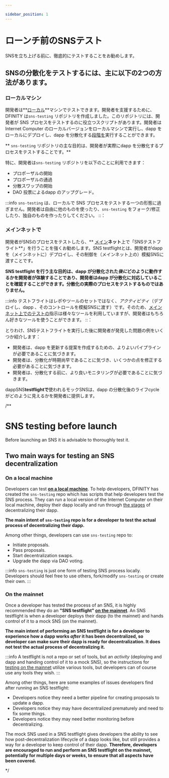 ```yaml
---

sidebar_position: 1
---
```

# ローンチ前のSNSテスト

SNSを立ち上げる前に、徹底的にテストすることをお勧めします。

## SNSの分散化をテストするには、主に以下の2つの方法があります。

### ローカルマシン

開発者は**[ローカル](./testing-locally.md)**マシンでテストできます。開発者を支援するために、DFINITY は`sns-testing` リポジトリを作成しました。このリポジトリには、開発者が SNS プロセスをテストするのに役立つスクリプトがあります。開発者はInternet Computer のローカルバージョンをローカルマシンで実行し、dapp をローカルにデプロイし、dapp を分散化する[段階を](../launching/launch-summary.md)実行することができます。

** `sns-testing` リポジトリの主な目的は、開発者が実際にdapp を分散化するプロセスをテストすることです。**

特に、開発者は`sns-testing` リポジトリを以下のことに利用できます：

- プロポーザルの開始
- プロポーザルの通過
- 分散スワップの開始
- DAO 投票によるdapp のアップグレード。

:::info
`sns-testing` は、ローカルで SNS プロセスをテストする一つの形態に過ぎません。開発者は自由に他のものを使ったり、`sns-testing` をフォーク/修正したり、独自のものを作ったりしてください。
::：

### メインネットで

開発者がSNSのプロセスをテストしたら、** [メイン](./testing-on-mainnet.md)**ネット**上で「SNSテストフライト**」を行うことを強くお勧めします。SNS testflightとは、開発者がdapp を（メインネットに）デプロイし、その制御を（メインネット上の）模擬SNSに渡すことです。

**SNS testflight を行う主な目的は、dapp が分散化された*後に*どのように動作するかを開発者が体験することであり、開発者はdapp が分散化に対応していることを確認することができます。分散化の実際のプロセスをテストするものではありません。**

:::info
テストフライトはレポやツールのセットではなく、*アクティビティ*（デプロイし、dapp 、そのコントロールを模擬SNSに渡す）です。そのため、[メインネット上でのテストの](./testing-on-mainnet.md)指示は様々なツールを利用していますが、開発者はもちろん好きなツールを使うことができます。
::：

とりわけ、SNSテストフライトを実行した後に開発者が発見した問題の例をいくつか紹介します：

- 開発者は、dapp を更新する提案を作成するための、よりよいパイプラインが必要であることに気づきます。
- 開発者は、分散化が時期尚早であることに気づき、いくつかの点を修正する必要があることに気づきます。
- 開発者は、分散化する前に、より良いモニタリングが必要であることに気づきます。

dappSNS**testflightで**使われるモックSNSは、dapp の分散化後のライフcycle がどのように見えるかを開発者に提供します。

/**


# SNS testing before launch

Before launching an SNS it is advisable to thoroughly test it. 

## Two main ways for testing an SNS decentralization

### On a local machine

Developers can test **[on a local machine](./testing-locally.md)**. To help developers, DFINITY has created the `sns-testing` repo which has scripts that help developers test the SNS process. They can run a local version of the Internet Computer on their local machine, deploy their dapp locally and run through [the stages](../launching/launch-summary.md) of decentralizing their dapp. 

**The main intent of `sns-testing` repo is for a developer to test the actual process of decentralizing their dapp.**

Among other things, developers can use `sns-testing` repo to: 
* Initiate proposals.
* Pass proposals.
* Start decentralization swaps.
* Upgrade the dapp via DAO voting.

:::info
`sns-testing` is just one form of testing SNS process locally. Developers should feel free to use others, fork/modify `sns-testing` or create their own.
:::


### On the mainnet

Once a developer has tested the process of an SNS, it is highly recommended they do an **"SNS testflight" [on the mainnet](./testing-on-mainnet.md)**. An SNS testflight is when a developer deploys their dapp (to the mainnet) and hands control of it to a mock SNS (on the mainnet). 

**The main intent of performing an SNS testflight is for a developer to experience how a dapp works *after* it has been decentralized, so developer can make sure their dapp is ready for decentralization. It does not test the actual process of decentralizing it.**

:::info 
A testflight is not a repo or set of tools, but an *activity* (deploying and dapp and handing control of it to a mock SNS), so the instructions for [testing on the mainnet](./testing-on-mainnet.md) utilize various tools, but developers can of course use any tools they wish. 
:::

Among other things, here are some examples of issues developers find after running an SNS testflight: 
* Developers notice they need a better pipeline for creating proposals to update a dapp.
* Developers notice they may have decentralized prematurely and need to fix some things.
* Developers notice they may need better monitoring before decentralizing.

The mock SNS used in a SNS testflight gives developers the ability to see how post-decentralization lifecycle of a dapp looks like, but still provides a way for a developer to keep control of their dapp. **Therefore, developers are encouraged to run and perform an SNS testflight on the mainnet, potentially for multiple days or weeks, to ensure that all aspects have been covered.**

*/